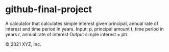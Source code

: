 # github-final-project
A calculator that calculates simple interest given principal, annual rate of interest and time period in years.
Input:
    p, principal amount
    t, time period in years
    r, annual rate of interest
Output
    simple interest = p*t*r


© 2021 XYZ, Inc.

